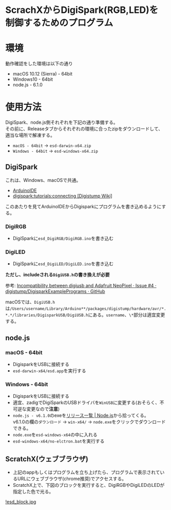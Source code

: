 # ScrachXからDigiSpark(RGB,LED)を制御するためのプログラム

# 環境
動作確認をした環境は以下の通り

+ macOS 10.12 (Sierra) - 64bit
+ Windows10 - 64bit
+ node.js - 6.1.0

# 使用方法
DigiSpark、node.js側それぞれを下記の通り準備する。  
その前に、Releaseタブからそれぞれの環境に合ったzipをダウンロードして、適当な場所で解凍する。

+ `macOS - 64bit` → `esd-darwin-x64.zip`
+ `Windows - 64bit` → `esd-windows-x64.zip`


## DigiSpark
これは、Windows、macOSで共通。
+ [ArduinoIDE](https://www.arduino.cc/)
+ [digispark:tutorials:connecting [Digistump Wiki]](https://digistump.com/wiki/digispark/tutorials/connecting)

このあたりを見てArduinoIDEからDigisparkにプログラムを書き込めるようにする。

### DigiRGB
+ DigiSparkに`esd_DigiRGB/DigiRGB.ino`を書き込む

### DigiLED
+ DigiSparkに`esd_DigiLED/DigiLED.ino`を書き込む

**ただし、includeされる`DigiUSB.h`の書き換えが必要**

参考: [Incompatibility between digiusb and Adafruit NeoPixel · Issue #4 · digistump/DigisparkExamplePrograms · GitHub](https://github.com/digistump/DigisparkExamplePrograms/issues/4)

macOSでは、`DigiUSB.h`は`/Users/username/Library/Arduino**/packages/digistump/hardware/avr/*.*.*/libraries/DigisparkUSB/DigiUSB.h`にある。`username`、`\*`部分は適宜変更する。


## node.js

### macOS - 64bit
+ DigisparkをUSBに接続する
+ `esd-darwin-x64/esd.app`を実行する

### Windows - 64bit
+ DigisparkをUSBに接続する
+ 適宜、zadigでDigiSparkのUSBドライバを`WinUSB`に変更する(おそらく、不可逆な変更なので**注意**)
+ `node.js - v6.1.0`のexeを[リリース一覧 | Node.js](https://nodejs.org/ja/download/releases/)から拾ってくる。  
  v6.1.0の欄の`ダウンロード` → `win-x64/` → `node.exe`をクリックでダウンロードできる。
+ `node.exe`を`esd-windows-x64`の中に入れる
+ `esd-windows-x64/no-elctron.bat`を実行する


## ScratchX(ウェブブラウザ)
+ 上記のappもしくはプログラムを立ち上げたら、プログラムで表示されているURLにウェブブラウザ(chrome推奨)でアクセスする。
+ ScratchX上で、下図のブロックを実行すると、DigiRGBやDigiLEDのLEDが指定した色で光る。

[!esd_block.jpg](images/esd_block.jpg)
